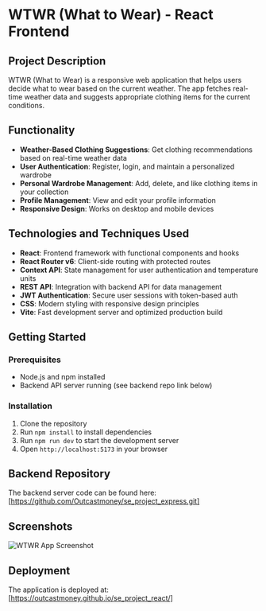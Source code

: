 # WTWR (What to Wear) - React Frontend

## Project Description

WTWR (What to Wear) is a responsive web application that helps users decide what to wear based on the current weather. The app fetches real-time weather data and suggests appropriate clothing items for the current conditions.

## Functionality

- **Weather-Based Clothing Suggestions**: Get clothing recommendations based on real-time weather data
- **User Authentication**: Register, login, and maintain a personalized wardrobe
- **Personal Wardrobe Management**: Add, delete, and like clothing items in your collection
- **Profile Management**: View and edit your profile information
- **Responsive Design**: Works on desktop and mobile devices

## Technologies and Techniques Used

- **React**: Frontend framework with functional components and hooks
- **React Router v6**: Client-side routing with protected routes
- **Context API**: State management for user authentication and temperature units
- **REST API**: Integration with backend API for data management
- **JWT Authentication**: Secure user sessions with token-based auth
- **CSS**: Modern styling with responsive design principles
- **Vite**: Fast development server and optimized production build

## Getting Started

### Prerequisites
- Node.js and npm installed
- Backend API server running (see backend repo link below)

### Installation
1. Clone the repository
2. Run `npm install` to install dependencies
3. Run `npm run dev` to start the development server
4. Open `http://localhost:5173` in your browser

## Backend Repository

The backend server code can be found here: [https://github.com/Outcastmoney/se_project_express.git]

## Screenshots

![WTWR App Screenshot](screenshot.png)

## Deployment

The application is deployed at: [https://outcastmoney.github.io/se_project_react/]
